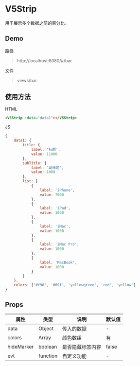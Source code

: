 # V5Strip

用于展示多个数据之前的百分比。

## Demo

路径
> http://localhost:8080/#/bar

文件
> views/bar

## 使用方法
HTML
```html
<V5Strip :data="data1"></V5Strip>
```

JS
```javascript
{
    data1: {
        title: {
            label: '标题',
            value: 11000
        },
        subTitle: {
            label: '副标题',
            value: 1000
        },
        list: [
            {
                label: 'iPhone',
                value: 7000
            }, 
            {
                label: 'iPad',
                value: 1000
            },
            {
                label: 'iMac',
                value: 1000
            },
            {
                label: 'iMac Pro',
                value: 1000
            },
            {
                label: 'MacBook',
                value: 1000
            }
        ]
    },
    colors: ['#f90', '#09f', 'yellowgreen', 'red', 'yellow']
}
```

## Props
| 属性 | 类型 | 说明 | 默认值 |
| --- | --- | --- | --- |
| data | Object | 传入的数据 | - |
| colors | Array | 颜色数组 | 有 |
| hideMarker | boolean | 是否隐藏标签内容 | false |
| evt | function | 自定义功能 | - |

